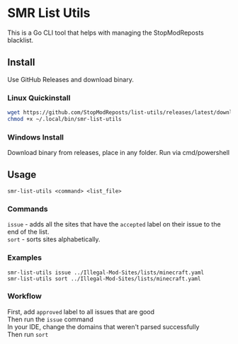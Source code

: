 # SMR List Utils

This is a Go CLI tool that helps with managing the StopModReposts blacklist.

## Install

Use GitHub Releases and download binary.

### Linux Quickinstall

```bash
wget https://github.com/StopModReposts/list-utils/releases/latest/download/smr-list-utils.elf -O ~/.local/bin/smr-list-utils
chmod +x ~/.local/bin/smr-list-utils
```

### Windows Install

Download binary from releases, place in any folder. Run via cmd/powershell

## Usage

```
smr-list-utils <command> <list_file>
```

### Commands

`issue` - adds all the sites that have the `accepted` label on their issue to the end of the list.  
`sort` - sorts sites alphabetically.

### Examples

`smr-list-utils issue ../Illegal-Mod-Sites/lists/minecraft.yaml`  
`smr-list-utils sort ../Illegal-Mod-Sites/lists/minecraft.yaml`

### Workflow

First, add `approved` label to all issues that are good  
Then run the `issue` command  
In your IDE, change the domains that weren't parsed successfully  
Then run `sort`
